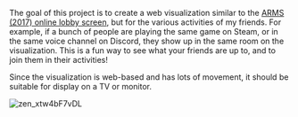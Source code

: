 The goal of this project is to create a web visualization similar to the [ARMS (2017) online lobby screen](https://youtu.be/sfXfBYKvayY?si=H0I9q-OjAlF5O-Bg&t=223), but for the various activities of my friends. For example, if a bunch of people are playing the same game on Steam, or in the same voice channel on Discord, they show up in the same room on the visualization. This is a fun way to see what your friends are up to, and to join them in their activities! 

Since the visualization is web-based and has lots of movement, it should be suitable for display on a TV or monitor.

![zen_xtw4bF7vDL](https://github.com/user-attachments/assets/dcf1072b-dba4-418b-b25c-c941e9c04873)
